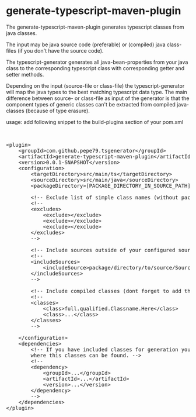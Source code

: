 <h1>generate-typescript-maven-plugin</h1>
The generate-typescript-maven-plugin generates typescript classes from java classes.

The input may be java source code (preferable) or (compiled) 
java class-files (if you don't have the source code).

The typescript-generator generates all java-bean-properties from your java class to the corresponding 
typescript class with corresponding getter and setter methods. 

Depending on the input (source-file or class-file) the typescript-generator will map the java types to the 
best matching typescript data type. The main difference between source- or class-file as input of the 
generator is that the component types of generic classes can't be extracted from compiled java-classes 
(because of type erasure).


usage:
add following snippet to the build-plugins section of your pom.xml 
<pre>


&lt;plugin&gt;
	&lt;groupId&gt;com.github.pepe79.tsgenerator&lt;/groupId&gt;
	&lt;artifactId&gt;generate-typescript-maven-plugin&lt;/artifactId&gt;
	&lt;version&gt;0.0.1-SNAPSHOT&lt;/version&gt;
	&lt;configuration&gt;
		&lt;targetDirectory&gt;src/main/ts&lt;/targetDirectory&gt;
		&lt;sourceDirectory&gt;src/main/java&lt;/sourceDirectory&gt;
		&lt;packageDirectory&gt;[PACKAGE_DIRECTORY_IN_SOURCE_PATH]&lt;/packageDirectory&gt;
		
		&lt;!-- Exclude list of simple class names (without package) --&gt;
		&lt;!--
		&lt;excludes&gt;
			&lt;exclude&gt;&lt;/exclude&gt;
			&lt;exclude&gt;&lt;/exclude&gt;
			&lt;exclude&gt;&lt;/exclude&gt;
		&lt;/excludes&gt;
		--&gt;

		&lt;!-- Include sources outside of your configured source package --&gt;
		&lt;!--
		&lt;includeSources&gt;
			&lt;includeSource&gt;package/directory/to/source/Source.java&lt;/includeSource&gt;
		&lt;/includeSources&gt;
		--&gt;

		&lt;!-- Include compiled classes (dont forget to add the corresponding jar to the plugin dependencies) --&gt;
		&lt;!--
		&lt;classes&gt;
			&lt;class&gt;full.qualified.Classname.Here&lt;/class&gt;
			&lt;class&gt;...&lt;/class&gt;
		&lt;/classes&gt;
		--&gt;
		
	&lt;/configuration&gt;
	&lt;dependencies&gt;
		&lt;!-- If you have included classes for generation you have to configure the corresponding jars, 
		where this classes can be found. --&gt;
		&lt;!--
		&lt;dependency&gt;
			&lt;groupId&gt;...&lt;/groupId&gt;
			&lt;artifactId&gt;...&lt;/artifactId&gt;
			&lt;version&gt;...&lt;/version&gt;
		&lt;/dependency&gt;
		--&gt;
	&lt;/dependencies&gt;
&lt;/plugin&gt;


</pre>

